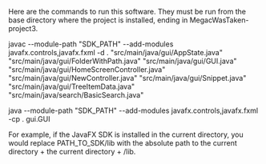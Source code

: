 Here are the commands to run this software. They must be run from the base directory where the project is installed, ending in MegacWasTaken-project3.

javac --module-path "SDK_PATH" --add-modules javafx.controls,javafx.fxml -d . "src/main/java/gui/AppState.java" "src/main/java/gui/FolderWithPath.java" "src/main/java/gui/GUI.java" "src/main/java/gui/HomeScreenController.java" "src/main/java/gui/NewController.java" "src/main/java/gui/Snippet.java" "src/main/java/gui/TreeItemData.java" "src/main/java/search/BasicSearch.java"

java --module-path "SDK_PATH" --add-modules javafx.controls,javafx.fxml -cp . gui.GUI

For example, if the JavaFX SDK is installed in the current directory, you would replace PATH_TO_SDK/lib with the absolute path to the current directory + the current directory + /lib.